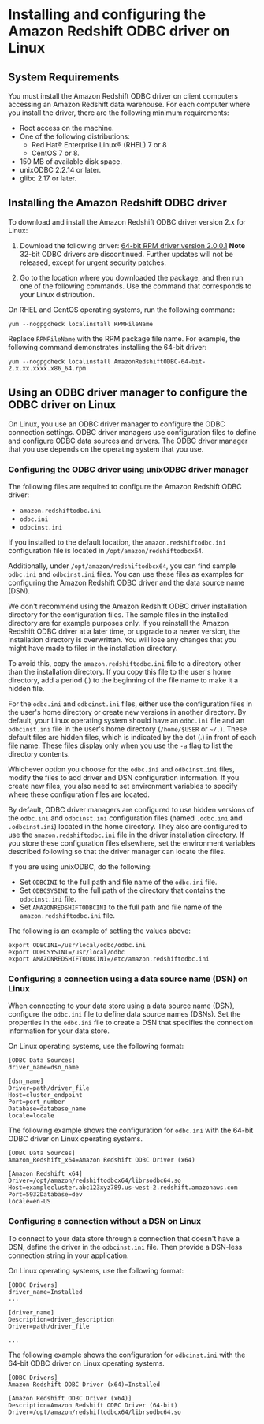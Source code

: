 # Installing and configuring the Amazon Redshift ODBC driver on Linux<a name="jdbc20-install-config-linux"></a>

## System Requirements<a name="odbc20-system-requirements-linux"></a>

You must install the Amazon Redshift ODBC driver on client computers accessing an Amazon Redshift data warehouse\. For each computer where you install the driver, there are the following minimum requirements: 
+ Root access on the machine\.
+ One of the following distributions:
  + Red Hat® Enterprise Linux® \(RHEL\) 7 or 8
  + CentOS 7 or 8\.
+ 150 MB of available disk space\.
+ unixODBC 2\.2\.14 or later\.
+ glibc 2\.17 or later\.

## Installing the Amazon Redshift ODBC driver<a name="odbc20-install-linux"></a>

To download and install the Amazon Redshift ODBC driver version 2\.x for Linux:

1.  Download the following driver: [64\-bit RPM driver version 2\.0\.0\.1](https://s3.amazonaws.com/redshift-downloads/drivers/odbc/2.0.0.1/AmazonRedshiftODBC-64-bit-2.0.0.1.x86_64.rpm) 
**Note**  
32\-bit ODBC drivers are discontinued\. Further updates will not be released, except for urgent security patches\.

1.  Go to the location where you downloaded the package, and then run one of the following commands\. Use the command that corresponds to your Linux distribution\. 

   On RHEL and CentOS operating systems, run the following command:

   ```
   yum --nogpgcheck localinstall RPMFileName
   ```

   Replace `RPMFileName` with the RPM package file name\. For example, the following command demonstrates installing the 64\-bit driver:

   ```
   yum --nogpgcheck localinstall AmazonRedshiftODBC-64-bit-2.x.xx.xxxx.x86_64.rpm
   ```

## Using an ODBC driver manager to configure the ODBC driver on Linux<a name="odbc20-config-linux"></a>

On Linux, you use an ODBC driver manager to configure the ODBC connection settings\. ODBC driver managers use configuration files to define and configure ODBC data sources and drivers\. The ODBC driver manager that you use depends on the operating system that you use\.

### Configuring the ODBC driver using unixODBC driver manager<a name="odbc20-config-unixodbc-linux"></a>

The following files are required to configure the Amazon Redshift ODBC driver: 
+ ` amazon.redshiftodbc.ini `
+ ` odbc.ini `
+ ` odbcinst.ini `

 If you installed to the default location, the `amazon.redshiftodbc.ini` configuration file is located in `/opt/amazon/redshiftodbcx64`\.

 Additionally, under `/opt/amazon/redshiftodbcx64`, you can find sample `odbc.ini` and `odbcinst.ini` files\. You can use these files as examples for configuring the Amazon Redshift ODBC driver and the data source name \(DSN\)\.

 We don't recommend using the Amazon Redshift ODBC driver installation directory for the configuration files\. The sample files in the installed directory are for example purposes only\. If you reinstall the Amazon Redshift ODBC driver at a later time, or upgrade to a newer version, the installation directory is overwritten\. You will lose any changes that you might have made to files in the installation directory\.

 To avoid this, copy the `amazon.redshiftodbc.ini` file to a directory other than the installation directory\. If you copy this file to the user's home directory, add a period \(\.\) to the beginning of the file name to make it a hidden file\.

 For the `odbc.ini` and `odbcinst.ini` files, either use the configuration files in the user's home directory or create new versions in another directory\. By default, your Linux operating system should have an `odbc.ini` file and an `odbcinst.ini` file in the user's home directory \(`/home/$USER` or `~/.`\)\. These default files are hidden files, which is indicated by the dot \(\.\) in front of each file name\. These files display only when you use the `-a` flag to list the directory contents\.

 Whichever option you choose for the `odbc.ini` and `odbcinst.ini` files, modify the files to add driver and DSN configuration information\. If you create new files, you also need to set environment variables to specify where these configuration files are located\.

 By default, ODBC driver managers are configured to use hidden versions of the `odbc.ini` and `odbcinst.ini` configuration files \(named `.odbc.ini` and `.odbcinst.ini`\) located in the home directory\. They also are configured to use the `amazon.redshiftodbc.ini` file in the driver installation directory\. If you store these configuration files elsewhere, set the environment variables described following so that the driver manager can locate the files\.

 If you are using unixODBC, do the following: 
+  Set `ODBCINI` to the full path and file name of the `odbc.ini` file\. 
+  Set `ODBCSYSINI` to the full path of the directory that contains the `odbcinst.ini` file\. 
+  Set `AMAZONREDSHIFTODBCINI` to the full path and file name of the `amazon.redshiftodbc.ini` file\. 

The following is an example of setting the values above:

```
export ODBCINI=/usr/local/odbc/odbc.ini 
export ODBCSYSINI=/usr/local/odbc 
export AMAZONREDSHIFTODBCINI=/etc/amazon.redshiftodbc.ini
```

### Configuring a connection using a data source name \(DSN\) on Linux<a name="odbc20-dsn-linux"></a>

When connecting to your data store using a data source name \(DSN\), configure the `odbc.ini` file to define data source names \(DSNs\)\. Set the properties in the `odbc.ini` file to create a DSN that specifies the connection information for your data store\.

On Linux operating systems, use the following format:

```
[ODBC Data Sources]
driver_name=dsn_name

[dsn_name]
Driver=path/driver_file
Host=cluster_endpoint
Port=port_number
Database=database_name
locale=locale
```

The following example shows the configuration for `odbc.ini` with the 64\-bit ODBC driver on Linux operating systems\.

```
[ODBC Data Sources]
Amazon_Redshift_x64=Amazon Redshift ODBC Driver (x64)

[Amazon_Redshift_x64]
Driver=/opt/amazon/redshiftodbcx64/librsodbc64.so
Host=examplecluster.abc123xyz789.us-west-2.redshift.amazonaws.com
Port=5932Database=dev
locale=en-US
```

### Configuring a connection without a DSN on Linux<a name="odbc20-no-dsn-linux"></a>

 To connect to your data store through a connection that doesn't have a DSN, define the driver in the `odbcinst.ini` file\. Then provide a DSN\-less connection string in your application\.

On Linux operating systems, use the following format:

```
[ODBC Drivers]
driver_name=Installed
...
                            
[driver_name]
Description=driver_description
Driver=path/driver_file
    
...
```

The following example shows the configuration for `odbcinst.ini` with the 64\-bit ODBC driver on Linux operating systems\.

```
[ODBC Drivers]
Amazon Redshift ODBC Driver (x64)=Installed

[Amazon Redshift ODBC Driver (x64)]
Description=Amazon Redshift ODBC Driver (64-bit)
Driver=/opt/amazon/redshiftodbcx64/librsodbc64.so
```